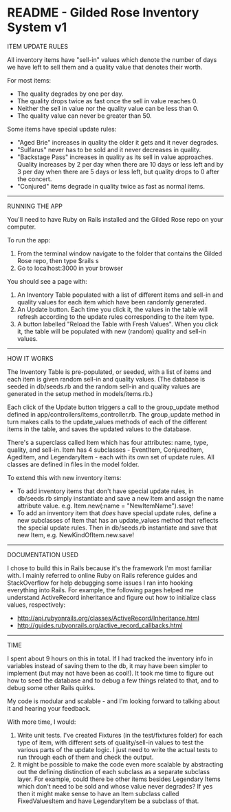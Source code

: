 # README - Gilded Rose Inventory System v1

ITEM UPDATE RULES

All inventory items have "sell-in" values which denote the number of days we have left to sell them and a quality value that denotes their worth.

For most items:
- The quality degrades by one per day.
- The quality drops twice as fast once the sell in value reaches 0.
- Neither the sell in value nor the quality value can be less than 0.
- The quality value can never be greater than 50.

Some items have special update rules:
- "Aged Brie" increases in quality the older it gets and it never degrades.
- "Sulfarus" never has to be sold and it never decreases in quality.
- "Backstage Pass" increases in quality as its sell in value approaches.  Quality increases by 2 per day when there are 10 days or less left and by 3 per day when there are 5 days or less left, but quality drops to 0 after the concert.
- "Conjured" items degrade in quality twice as fast as normal items.

--------------

RUNNING THE APP

You'll need to have Ruby on Rails installed and the Gilded Rose repo on your computer.

To run the app:
1. From the terminal window navigate to the folder that contains the Gilded Rose repo, then type $rails s
2. Go to localhost:3000 in your browser

You should see a page with:
1. An Inventory Table populated with a list of different items and sell-in and quality values for each item which have been randomly generated.
2. An Update button.  Each time you click it, the values in the table will refresh according to the update rules corresponding to the item type.
3. A button labelled "Reload the Table with Fresh Values".  When you click it, the table will be populated with new (random) quality and sell-in values.

--------------

HOW IT WORKS

The Inventory Table is pre-populated, or seeded, with a list of items and each item is given random sell-in and quality values.
(The database is seeded in db/seeds.rb and the random sell-in and quality values are generated in the setup method in models/items.rb.)

Each click of the Update button triggers a call to the group_update method defined in app/controllers/items_controller.rb.  The group_update method in turn makes calls to the update_values methods of each of the different items in the table, and saves the updated values to the database.

There's a superclass called Item which has four attributes: name, type, quality, and sell-in.
Item has 4 subclasses - EventItem, ConjuredItem, AgedItem, and LegendaryItem - each with its own set of update rules.  All classes are defined in files in the model folder.

To extend this with new inventory items:
- To add inventory items that don't have special update rules, in db/seeds.rb simply instantiate and save a new Item and assign the name attribute value.  e.g. Item.new(:name = "NewItemName").save!
- To add an inventory item that *does* have special update rules, define a new subclasses of Item that has an update_values method that reflects the special update rules.  Then in db/seeds.rb instantiate and save that new Item, e.g. NewKindOfItem.new.save!

--------------

DOCUMENTATION USED

I chose to build this in Rails because it's the framework I'm most familiar with.  I mainly referred to online Ruby on Rails reference guides and StackOverflow for help debugging some issues I ran into hooking everything into Rails.
For example, the following pages helped me understand ActiveRecord inheritance and figure out how to initialize class values, respectively:
- http://api.rubyonrails.org/classes/ActiveRecord/Inheritance.html
- http://guides.rubyonrails.org/active_record_callbacks.html

--------------

TIME

I spent about 9 hours on this in total.  If I had tracked the inventory info in variables instead of saving them to the db, it may have been simpler to implement (but may not have been as cool!).  It took me time to figure out how to seed the database and to debug a few things related to that, and to debug some other Rails quirks.  

My code is modular and scalable - and I'm looking forward to talking about it and hearing your feedback.

With more time, I would:
1. Write unit tests.  I've created Fixtures (in the test/fixtures folder) for each type of item, with different sets of quality/sell-in values to test the various parts of the update logic.  I just need to write the actual tests to run through each of them and check the output.
2. It might be possible to make the code even more scalable by abstracting out the defining distinction of each subclass as a separate subclass layer.
For example, could there be other items besides Legendary Items which don't need to be sold and whose value never degrades?  If yes then it might make sense to have an Item subclass called FixedValuesItem and have LegendaryItem be a subclass of that.